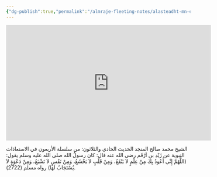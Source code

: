 ```yaml
---
{"dg-publish":true,"permalink":"/almraje-fleeting-notes/alasteadht-mn-elm-la-ynfe-wqlb-la-ykhshe-wnfs-la-tshbe-wdewt-la-ystjab-lha/"}
---
```



<iframe width="560" height="315" src="https://www.youtube.com/embed/WLCrOnmw9rE" title="YouTube video player" frameborder="0" allow="accelerometer; autoplay; clipboard-write; encrypted-media; gyroscope; picture-in-picture" allowfullscreen></iframe>

	

الشيخ محمد صالح المنجد الحديث الحادي والثلاثون: من سلسلة الأربعون في الاستعاذات النبوية عن زَيْدِ بنِ أرْقَم رضي الله عنه قال: كان رسولُ الله صلى الله عليه وسلم يقول: (اللَّهُمَّ إِنِّي أَعُوذُ بِكَ مِنْ عِلْمٍ لاَ يَنْفَعُ، وَمِنْ قَلْبٍ لاَ يَخْشَعُ، وَمِنْ نَفْسٍ لاَ تَشْبَعُ، وَمِنْ دَعْوَةٍ لاَ يُسْتَجَابُ لَهَا) رواه مسلم (2722).